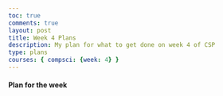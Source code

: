 ```yaml
---
toc: true
comments: true
layout: post
title: Week 4 Plans
description: My plan for what to get done on week 4 of CSP
type: plans
courses: { compsci: {week: 4} }
---
```


#### Plan for the week
